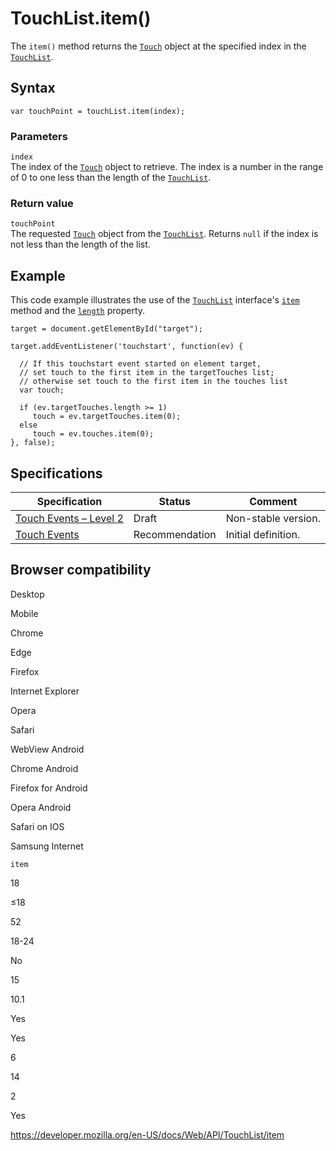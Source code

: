TouchList.item()
================

The `item()` method returns the [`Touch`](../touch) object at the specified index in the [`TouchList`](../touchlist).

Syntax
------

    var touchPoint = touchList.item(index);

### Parameters

`index`  
The index of the [`Touch`](../touch) object to retrieve. The index is a number in the range of 0 to one less than the length of the [`TouchList`](../touchlist).

### Return value

`touchPoint`  
The requested [`Touch`](../touch) object from the [`TouchList`](../touchlist). Returns `null` if the index is not less than the length of the list.

Example
-------

This code example illustrates the use of the [`TouchList`](../touchlist) interface's [`item`](item) method and the [`length`](length) property.

    target = document.getElementById("target");

    target.addEventListener('touchstart', function(ev) {

      // If this touchstart event started on element target,
      // set touch to the first item in the targetTouches list;
      // otherwise set touch to the first item in the touches list
      var touch;

      if (ev.targetTouches.length >= 1)
         touch = ev.targetTouches.item(0);
      else
         touch = ev.touches.item(0);
    }, false);

Specifications
--------------

<table><thead><tr class="header"><th>Specification</th><th>Status</th><th>Comment</th></tr></thead><tbody><tr class="odd"><td><a href="https://w3c.github.io/touch-events/#dom-touchlist-item">Touch Events – Level 2</a></td><td><span class="spec-draft">Draft</span></td><td>Non-stable version.</td></tr><tr class="even"><td><a href="https://www.w3.org/TR/touch-events/#widl-TouchList-item-getter-Touch-unsigned-long-index">Touch Events</a></td><td><span class="spec-rec">Recommendation</span></td><td>Initial definition.</td></tr></tbody></table>

Browser compatibility
---------------------

Desktop

Mobile

Chrome

Edge

Firefox

Internet Explorer

Opera

Safari

WebView Android

Chrome Android

Firefox for Android

Opera Android

Safari on IOS

Samsung Internet

`item`

18

≤18

52

18-24

No

15

10.1

Yes

Yes

6

14

2

Yes

<a href="https://developer.mozilla.org/en-US/docs/Web/API/TouchList/item" class="_attribution-link">https://developer.mozilla.org/en-US/docs/Web/API/TouchList/item</a>
